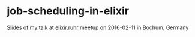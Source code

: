 # job-scheduling-in-elixir

[Slides of my talk](https://c-rack.github.io/job-scheduling-in-elixir/#/)
at [elixir.ruhr](http://eleixir.ruhr/) meetup on 2016-02-11 in Bochum, Germany


